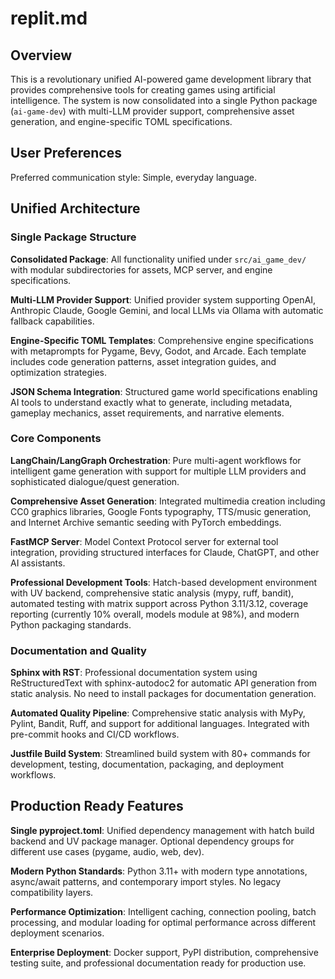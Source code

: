 # replit.md

## Overview

This is a revolutionary unified AI-powered game development library that provides comprehensive tools for creating games using artificial intelligence. The system is now consolidated into a single Python package (`ai-game-dev`) with multi-LLM provider support, comprehensive asset generation, and engine-specific TOML specifications.

## User Preferences

Preferred communication style: Simple, everyday language.

## Unified Architecture

### Single Package Structure

**Consolidated Package**: All functionality unified under `src/ai_game_dev/` with modular subdirectories for assets, MCP server, and engine specifications.

**Multi-LLM Provider Support**: Unified provider system supporting OpenAI, Anthropic Claude, Google Gemini, and local LLMs via Ollama with automatic fallback capabilities.

**Engine-Specific TOML Templates**: Comprehensive engine specifications with metaprompts for Pygame, Bevy, Godot, and Arcade. Each template includes code generation patterns, asset integration guides, and optimization strategies.

**JSON Schema Integration**: Structured game world specifications enabling AI tools to understand exactly what to generate, including metadata, gameplay mechanics, asset requirements, and narrative elements.

### Core Components

**LangChain/LangGraph Orchestration**: Pure multi-agent workflows for intelligent game generation with support for multiple LLM providers and sophisticated dialogue/quest generation.

**Comprehensive Asset Generation**: Integrated multimedia creation including CC0 graphics libraries, Google Fonts typography, TTS/music generation, and Internet Archive semantic seeding with PyTorch embeddings.

**FastMCP Server**: Model Context Protocol server for external tool integration, providing structured interfaces for Claude, ChatGPT, and other AI assistants.

**Professional Development Tools**: Hatch-based development environment with UV backend, comprehensive static analysis (mypy, ruff, bandit), automated testing with matrix support across Python 3.11/3.12, coverage reporting (currently 10% overall, models module at 98%), and modern Python packaging standards.

### Documentation and Quality

**Sphinx with RST**: Professional documentation system using ReStructuredText with sphinx-autodoc2 for automatic API generation from static analysis. No need to install packages for documentation generation.

**Automated Quality Pipeline**: Comprehensive static analysis with MyPy, Pylint, Bandit, Ruff, and support for additional languages. Integrated with pre-commit hooks and CI/CD workflows.

**Justfile Build System**: Streamlined build system with 80+ commands for development, testing, documentation, packaging, and deployment workflows.

## Production Ready Features

**Single pyproject.toml**: Unified dependency management with hatch build backend and UV package manager. Optional dependency groups for different use cases (pygame, audio, web, dev).

**Modern Python Standards**: Python 3.11+ with modern type annotations, async/await patterns, and contemporary import styles. No legacy compatibility layers.

**Performance Optimization**: Intelligent caching, connection pooling, batch processing, and modular loading for optimal performance across different deployment scenarios.

**Enterprise Deployment**: Docker support, PyPI distribution, comprehensive testing suite, and professional documentation ready for production use.